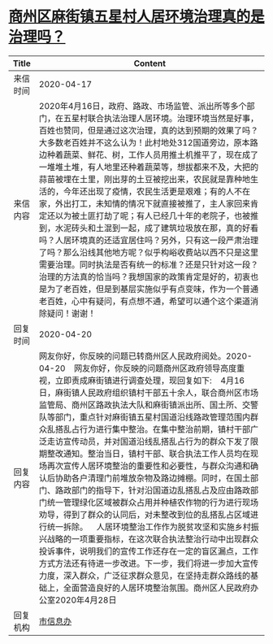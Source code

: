 # <a href="http://www.shangluo.gov.cn/zmhd/ldxxxx.jsp?urltype=leadermail.LeaderMailContentUrl&wbtreeid=1112&leadermailid=5799">商州区麻街镇五星村人居环境治理真的是治理吗？</a>
| Title |                                                                                                                                                                                                                                                                                      Content                                                                                                                                                                                                                                                                                       |
|:-----:|------------------------------------------------------------------------------------------------------------------------------------------------------------------------------------------------------------------------------------------------------------------------------------------------------------------------------------------------------------------------------------------------------------------------------------------------------------------------------------------------------------------------------------------------------------------------------------|
| 来信时间  | 2020-04-17                                                                                                                                                                                                                                                                                                                                                                                                                                                                                                                                                                         |
| 来信内容  | 2020年4月16日，政府、路政、市场监管、派出所等多个部门，在五星村联合执法治理人居环境。治理环境当然是好事，百姓也赞同，但是通过这次治理，真的达到预期的效果了吗？大多数老百姓并不这么认为！此村地处312国道旁边，原本路边种着蔬菜、鲜花、树，工作人员用推土机推平了，现在成了一堆堆土堆，有人地里还种着蔬菜等，想拔都来不及，大把的蒜苗被埋在土里，刚出芽的土豆被挖出来，农民就是靠种地生活的，今年还出现了疫情，农民生活更是艰难；有的人不在家，外出打工，未知情的情况下就直接被推了，主人家回来肯定还以为被土匪打劫了呢；有人已经几十年的老院子，也被推到，水泥砖头和土混到一起，成了建筑垃圾放在那，真的好看吗？人居环境真的还适宜居住吗？另外，只有这一段严肃治理了吗？那么沿线其他地方呢？似乎构峪收费站以西不只是这里需要治理。同时执法是否有统一的标准？还是只针对这一段？治理的方法真的恰当吗？我想国家的政策肯定是好的，初衷也是为了老百姓，但是到基层实施似乎有点变味，作为一个普通老百姓，心中有疑问，有点想不通，希望可以通个这个渠道消除疑问！谢谢！                                                                                               |
| 回复时间  | 2020-04-20                                                                                                                                                                                                                                                                                                                                                                                                                                                                                                                                                                         |
| 回复内容  | 网友你好，你反映的问题已转商州区人民政府阅处。2020-04-20    网友你好，你反映的问题商州区政府领导高度重视，立即责成麻街镇进行调查处理，现回复如下:    4月16日，麻街镇人民政府组织镇村干部五十余人，联合商州区市场监管局、商州区路政执法大队和麻街镇派出所、国土所、交警队等部门，重点针对麻街镇五星村国道沿线路政管理范围内群众乱搭乱占行为进行集中整治。在集中整治前期，镇村干部广泛走访宣传动员，并对国道沿线乱搭乱占行为的群众下发了限期整改通知。整治当日，镇村干部、联合执法工作人员均在现场再次宣传人居环境整治的重要性和必要性，与群众沟通和确认后协助各户清理门前堆放杂物及路边摊棚。同时，在国土部门、路政部门的指导下，针对沿国道边乱搭乱占及应由路政部门统一管理绿化区域被群众占用并种植农作物的行为进行现场劝导，得到了群众的认同后，对未整改到位的乱搭乱占区域进行统一拆除。    人居环境整治工作作为脱贫攻坚和实施乡村振兴战略的一项重要指标，在这次联合执法整治行动中出现群众投诉事件，说明我们的宣传工作还存在一定的盲区漏点，工作方式方法还有待进一步改进。下一步，我们将进一步加大宣传力度，深入群众，广泛征求群众意见，在坚持走群众路线的基础上，全面营造良好的人居环境整治氛围。商州区人民政府办公室2020年4月28日 |
| 回复机构  | <a href="../../category/agencies/市信息办.md">市信息办</a>                                                                                                                                                                                                                                                                                                                                                                                                                                                                                                                                 |
